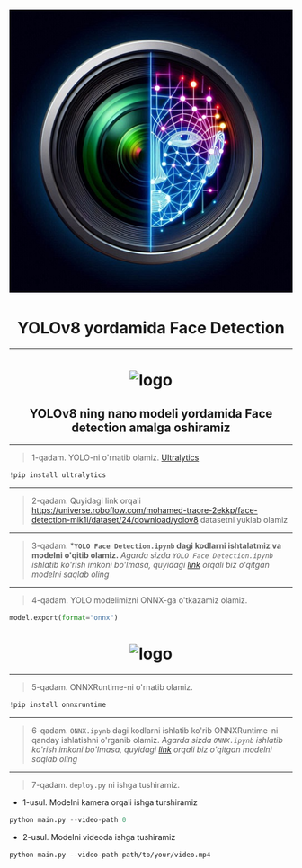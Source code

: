 # <center> ![logo](images/bir.jpg?raw=true)

# <center> YOLOv8 yordamida Face Detection

____

# <center> ![logo]("images/yolo.jpg?raw=true")


## <center> YOLOv8 ning nano modeli yordamida Face detection amalga oshiramiz

____

> 1-qadam. YOLO-ni o'rnatib olamiz. [Ultralytics](https://docs.ultralytics.com/ru)
```python
!pip install ultralytics
```
____
> 2-qadam. Quyidagi link orqali https://universe.roboflow.com/mohamed-traore-2ekkp/face-detection-mik1i/dataset/24/download/yolov8 datasetni yuklab olamiz
___
> 3-qadam. ***`YOLO Face Detection.ipynb` dagi kodlarni ishtalatmiz va modelni o'qitib olamiz.** *Agarda sizda `YOLO Face Detection.ipynb` ishlatib ko'rish imkoni bo'lmasa, quyidagi [link](https://drive.google.com/file/d/1fbYTZfsZUWQt7HfLnmbY4ieJX0N5R-0V/view?usp=sharing) orqali biz o'qitgan modelni saqlab oling*
___
> 4-qadam. YOLO modelimizni ONNX-ga o'tkazamiz olamiz.
```python
model.export(format="onnx")
```

# <center> ![logo]("images/onnx.png?raw=true")
___
> 5-qadam. ONNXRuntime-ni o'rnatib olamiz.
```python
!pip install onnxruntime
```
___
> 6-qadam. `ONNX.ipynb` dagi kodlarni ishlatib ko'rib ONNXRuntime-ni qanday ishlatishni o'rganib olamiz. *Agarda sizda `ONNX.ipynb` ishlatib ko'rish imkoni bo'lmasa, quyidagi [link](https://drive.google.com/file/d/1xixqLwdSyw9DgLYwMp8WCMn1ZuYQCxIa/view?usp=sharing) orqali biz o'qitgan modelni saqlab oling*

___
> 7-qadam. `deploy.py` ni ishga tushiramiz.

+ 1-usul. Modelni kamera orqali ishga turshiramiz

```py
python main.py --video-path 0
```

+ 2-usul. Modelni videoda ishga tushiramiz

```
python main.py --video-path path/to/your/video.mp4
```



